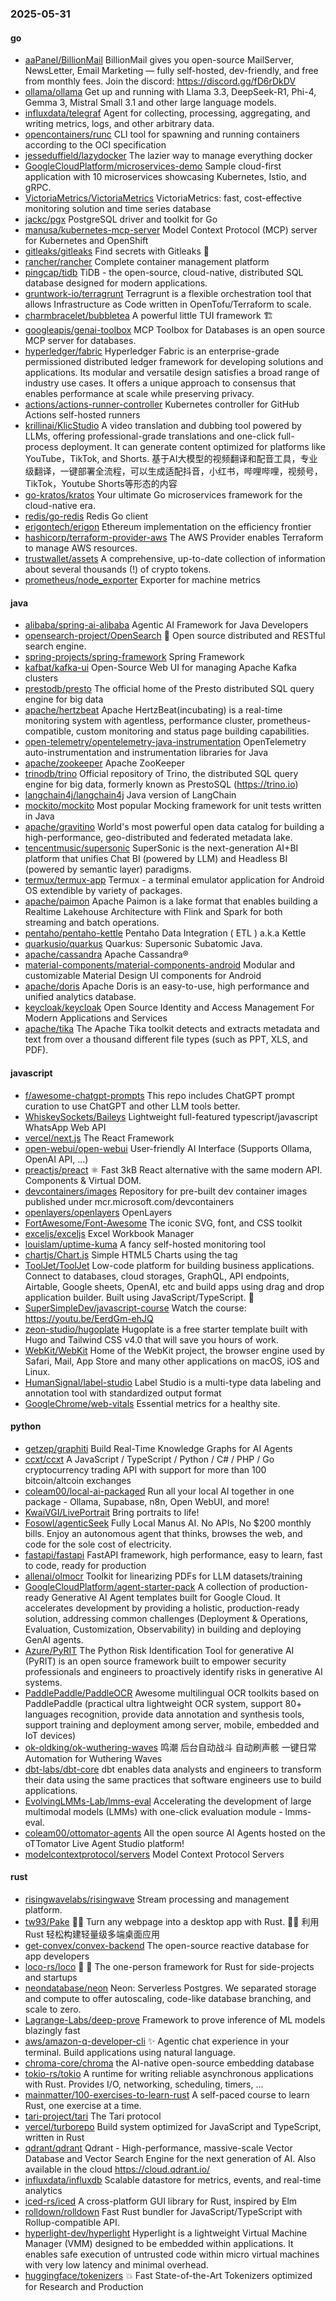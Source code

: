 ### 2025-05-31

#### go
* [aaPanel/BillionMail](https://github.com/aaPanel/BillionMail) BillionMail gives you open-source MailServer, NewsLetter, Email Marketing — fully self-hosted, dev-friendly, and free from monthly fees. Join the discord: https://discord.gg/fD6rDkDV
* [ollama/ollama](https://github.com/ollama/ollama) Get up and running with Llama 3.3, DeepSeek-R1, Phi-4, Gemma 3, Mistral Small 3.1 and other large language models.
* [influxdata/telegraf](https://github.com/influxdata/telegraf) Agent for collecting, processing, aggregating, and writing metrics, logs, and other arbitrary data.
* [opencontainers/runc](https://github.com/opencontainers/runc) CLI tool for spawning and running containers according to the OCI specification
* [jesseduffield/lazydocker](https://github.com/jesseduffield/lazydocker) The lazier way to manage everything docker
* [GoogleCloudPlatform/microservices-demo](https://github.com/GoogleCloudPlatform/microservices-demo) Sample cloud-first application with 10 microservices showcasing Kubernetes, Istio, and gRPC.
* [VictoriaMetrics/VictoriaMetrics](https://github.com/VictoriaMetrics/VictoriaMetrics) VictoriaMetrics: fast, cost-effective monitoring solution and time series database
* [jackc/pgx](https://github.com/jackc/pgx) PostgreSQL driver and toolkit for Go
* [manusa/kubernetes-mcp-server](https://github.com/manusa/kubernetes-mcp-server) Model Context Protocol (MCP) server for Kubernetes and OpenShift
* [gitleaks/gitleaks](https://github.com/gitleaks/gitleaks) Find secrets with Gitleaks 🔑
* [rancher/rancher](https://github.com/rancher/rancher) Complete container management platform
* [pingcap/tidb](https://github.com/pingcap/tidb) TiDB - the open-source, cloud-native, distributed SQL database designed for modern applications.
* [gruntwork-io/terragrunt](https://github.com/gruntwork-io/terragrunt) Terragrunt is a flexible orchestration tool that allows Infrastructure as Code written in OpenTofu/Terraform to scale.
* [charmbracelet/bubbletea](https://github.com/charmbracelet/bubbletea) A powerful little TUI framework 🏗
* [googleapis/genai-toolbox](https://github.com/googleapis/genai-toolbox) MCP Toolbox for Databases is an open source MCP server for databases.
* [hyperledger/fabric](https://github.com/hyperledger/fabric) Hyperledger Fabric is an enterprise-grade permissioned distributed ledger framework for developing solutions and applications. Its modular and versatile design satisfies a broad range of industry use cases. It offers a unique approach to consensus that enables performance at scale while preserving privacy.
* [actions/actions-runner-controller](https://github.com/actions/actions-runner-controller) Kubernetes controller for GitHub Actions self-hosted runners
* [krillinai/KlicStudio](https://github.com/krillinai/KlicStudio) A video translation and dubbing tool powered by LLMs, offering professional-grade translations and one-click full-process deployment. It can generate content optimized for platforms like YouTube，TikTok, and Shorts. 基于AI大模型的视频翻译和配音工具，专业级翻译，一键部署全流程，可以生成适配抖音，小红书，哔哩哔哩，视频号，TikTok，Youtube Shorts等形态的内容
* [go-kratos/kratos](https://github.com/go-kratos/kratos) Your ultimate Go microservices framework for the cloud-native era.
* [redis/go-redis](https://github.com/redis/go-redis) Redis Go client
* [erigontech/erigon](https://github.com/erigontech/erigon) Ethereum implementation on the efficiency frontier
* [hashicorp/terraform-provider-aws](https://github.com/hashicorp/terraform-provider-aws) The AWS Provider enables Terraform to manage AWS resources.
* [trustwallet/assets](https://github.com/trustwallet/assets) A comprehensive, up-to-date collection of information about several thousands (!) of crypto tokens.
* [prometheus/node_exporter](https://github.com/prometheus/node_exporter) Exporter for machine metrics

#### java
* [alibaba/spring-ai-alibaba](https://github.com/alibaba/spring-ai-alibaba) Agentic AI Framework for Java Developers
* [opensearch-project/OpenSearch](https://github.com/opensearch-project/OpenSearch) 🔎 Open source distributed and RESTful search engine.
* [spring-projects/spring-framework](https://github.com/spring-projects/spring-framework) Spring Framework
* [kafbat/kafka-ui](https://github.com/kafbat/kafka-ui) Open-Source Web UI for managing Apache Kafka clusters
* [prestodb/presto](https://github.com/prestodb/presto) The official home of the Presto distributed SQL query engine for big data
* [apache/hertzbeat](https://github.com/apache/hertzbeat) Apache HertzBeat(incubating) is a real-time monitoring system with agentless, performance cluster, prometheus-compatible, custom monitoring and status page building capabilities.
* [open-telemetry/opentelemetry-java-instrumentation](https://github.com/open-telemetry/opentelemetry-java-instrumentation) OpenTelemetry auto-instrumentation and instrumentation libraries for Java
* [apache/zookeeper](https://github.com/apache/zookeeper) Apache ZooKeeper
* [trinodb/trino](https://github.com/trinodb/trino) Official repository of Trino, the distributed SQL query engine for big data, formerly known as PrestoSQL (https://trino.io)
* [langchain4j/langchain4j](https://github.com/langchain4j/langchain4j) Java version of LangChain
* [mockito/mockito](https://github.com/mockito/mockito) Most popular Mocking framework for unit tests written in Java
* [apache/gravitino](https://github.com/apache/gravitino) World's most powerful open data catalog for building a high-performance, geo-distributed and federated metadata lake.
* [tencentmusic/supersonic](https://github.com/tencentmusic/supersonic) SuperSonic is the next-generation AI+BI platform that unifies Chat BI (powered by LLM) and Headless BI (powered by semantic layer) paradigms.
* [termux/termux-app](https://github.com/termux/termux-app) Termux - a terminal emulator application for Android OS extendible by variety of packages.
* [apache/paimon](https://github.com/apache/paimon) Apache Paimon is a lake format that enables building a Realtime Lakehouse Architecture with Flink and Spark for both streaming and batch operations.
* [pentaho/pentaho-kettle](https://github.com/pentaho/pentaho-kettle) Pentaho Data Integration ( ETL ) a.k.a Kettle
* [quarkusio/quarkus](https://github.com/quarkusio/quarkus) Quarkus: Supersonic Subatomic Java.
* [apache/cassandra](https://github.com/apache/cassandra) Apache Cassandra®
* [material-components/material-components-android](https://github.com/material-components/material-components-android) Modular and customizable Material Design UI components for Android
* [apache/doris](https://github.com/apache/doris) Apache Doris is an easy-to-use, high performance and unified analytics database.
* [keycloak/keycloak](https://github.com/keycloak/keycloak) Open Source Identity and Access Management For Modern Applications and Services
* [apache/tika](https://github.com/apache/tika) The Apache Tika toolkit detects and extracts metadata and text from over a thousand different file types (such as PPT, XLS, and PDF).

#### javascript
* [f/awesome-chatgpt-prompts](https://github.com/f/awesome-chatgpt-prompts) This repo includes ChatGPT prompt curation to use ChatGPT and other LLM tools better.
* [WhiskeySockets/Baileys](https://github.com/WhiskeySockets/Baileys) Lightweight full-featured typescript/javascript WhatsApp Web API
* [vercel/next.js](https://github.com/vercel/next.js) The React Framework
* [open-webui/open-webui](https://github.com/open-webui/open-webui) User-friendly AI Interface (Supports Ollama, OpenAI API, ...)
* [preactjs/preact](https://github.com/preactjs/preact) ⚛️ Fast 3kB React alternative with the same modern API. Components & Virtual DOM.
* [devcontainers/images](https://github.com/devcontainers/images) Repository for pre-built dev container images published under mcr.microsoft.com/devcontainers
* [openlayers/openlayers](https://github.com/openlayers/openlayers) OpenLayers
* [FortAwesome/Font-Awesome](https://github.com/FortAwesome/Font-Awesome) The iconic SVG, font, and CSS toolkit
* [exceljs/exceljs](https://github.com/exceljs/exceljs) Excel Workbook Manager
* [louislam/uptime-kuma](https://github.com/louislam/uptime-kuma) A fancy self-hosted monitoring tool
* [chartjs/Chart.js](https://github.com/chartjs/Chart.js) Simple HTML5 Charts using the <canvas> tag
* [ToolJet/ToolJet](https://github.com/ToolJet/ToolJet) Low-code platform for building business applications. Connect to databases, cloud storages, GraphQL, API endpoints, Airtable, Google sheets, OpenAI, etc and build apps using drag and drop application builder. Built using JavaScript/TypeScript. 🚀
* [SuperSimpleDev/javascript-course](https://github.com/SuperSimpleDev/javascript-course) Watch the course: https://youtu.be/EerdGm-ehJQ
* [zeon-studio/hugoplate](https://github.com/zeon-studio/hugoplate) Hugoplate is a free starter template built with Hugo and Tailwind CSS v4.0 that will save you hours of work.
* [WebKit/WebKit](https://github.com/WebKit/WebKit) Home of the WebKit project, the browser engine used by Safari, Mail, App Store and many other applications on macOS, iOS and Linux.
* [HumanSignal/label-studio](https://github.com/HumanSignal/label-studio) Label Studio is a multi-type data labeling and annotation tool with standardized output format
* [GoogleChrome/web-vitals](https://github.com/GoogleChrome/web-vitals) Essential metrics for a healthy site.

#### python
* [getzep/graphiti](https://github.com/getzep/graphiti) Build Real-Time Knowledge Graphs for AI Agents
* [ccxt/ccxt](https://github.com/ccxt/ccxt) A JavaScript / TypeScript / Python / C# / PHP / Go cryptocurrency trading API with support for more than 100 bitcoin/altcoin exchanges
* [coleam00/local-ai-packaged](https://github.com/coleam00/local-ai-packaged) Run all your local AI together in one package - Ollama, Supabase, n8n, Open WebUI, and more!
* [KwaiVGI/LivePortrait](https://github.com/KwaiVGI/LivePortrait) Bring portraits to life!
* [Fosowl/agenticSeek](https://github.com/Fosowl/agenticSeek) Fully Local Manus AI. No APIs, No $200 monthly bills. Enjoy an autonomous agent that thinks, browses the web, and code for the sole cost of electricity.
* [fastapi/fastapi](https://github.com/fastapi/fastapi) FastAPI framework, high performance, easy to learn, fast to code, ready for production
* [allenai/olmocr](https://github.com/allenai/olmocr) Toolkit for linearizing PDFs for LLM datasets/training
* [GoogleCloudPlatform/agent-starter-pack](https://github.com/GoogleCloudPlatform/agent-starter-pack) A collection of production-ready Generative AI Agent templates built for Google Cloud. It accelerates development by providing a holistic, production-ready solution, addressing common challenges (Deployment & Operations, Evaluation, Customization, Observability) in building and deploying GenAI agents.
* [Azure/PyRIT](https://github.com/Azure/PyRIT) The Python Risk Identification Tool for generative AI (PyRIT) is an open source framework built to empower security professionals and engineers to proactively identify risks in generative AI systems.
* [PaddlePaddle/PaddleOCR](https://github.com/PaddlePaddle/PaddleOCR) Awesome multilingual OCR toolkits based on PaddlePaddle (practical ultra lightweight OCR system, support 80+ languages recognition, provide data annotation and synthesis tools, support training and deployment among server, mobile, embedded and IoT devices)
* [ok-oldking/ok-wuthering-waves](https://github.com/ok-oldking/ok-wuthering-waves) 鸣潮 后台自动战斗 自动刷声骸 一键日常 Automation for Wuthering Waves
* [dbt-labs/dbt-core](https://github.com/dbt-labs/dbt-core) dbt enables data analysts and engineers to transform their data using the same practices that software engineers use to build applications.
* [EvolvingLMMs-Lab/lmms-eval](https://github.com/EvolvingLMMs-Lab/lmms-eval) Accelerating the development of large multimodal models (LMMs) with one-click evaluation module - lmms-eval.
* [coleam00/ottomator-agents](https://github.com/coleam00/ottomator-agents) All the open source AI Agents hosted on the oTTomator Live Agent Studio platform!
* [modelcontextprotocol/servers](https://github.com/modelcontextprotocol/servers) Model Context Protocol Servers

#### rust
* [risingwavelabs/risingwave](https://github.com/risingwavelabs/risingwave) Stream processing and management platform.
* [tw93/Pake](https://github.com/tw93/Pake) 🤱🏻 Turn any webpage into a desktop app with Rust. 🤱🏻 利用 Rust 轻松构建轻量级多端桌面应用
* [get-convex/convex-backend](https://github.com/get-convex/convex-backend) The open-source reactive database for app developers
* [loco-rs/loco](https://github.com/loco-rs/loco) 🚂 🦀 The one-person framework for Rust for side-projects and startups
* [neondatabase/neon](https://github.com/neondatabase/neon) Neon: Serverless Postgres. We separated storage and compute to offer autoscaling, code-like database branching, and scale to zero.
* [Lagrange-Labs/deep-prove](https://github.com/Lagrange-Labs/deep-prove) Framework to prove inference of ML models blazingly fast
* [aws/amazon-q-developer-cli](https://github.com/aws/amazon-q-developer-cli) ✨ Agentic chat experience in your terminal. Build applications using natural language.
* [chroma-core/chroma](https://github.com/chroma-core/chroma) the AI-native open-source embedding database
* [tokio-rs/tokio](https://github.com/tokio-rs/tokio) A runtime for writing reliable asynchronous applications with Rust. Provides I/O, networking, scheduling, timers, ...
* [mainmatter/100-exercises-to-learn-rust](https://github.com/mainmatter/100-exercises-to-learn-rust) A self-paced course to learn Rust, one exercise at a time.
* [tari-project/tari](https://github.com/tari-project/tari) The Tari protocol
* [vercel/turborepo](https://github.com/vercel/turborepo) Build system optimized for JavaScript and TypeScript, written in Rust
* [qdrant/qdrant](https://github.com/qdrant/qdrant) Qdrant - High-performance, massive-scale Vector Database and Vector Search Engine for the next generation of AI. Also available in the cloud https://cloud.qdrant.io/
* [influxdata/influxdb](https://github.com/influxdata/influxdb) Scalable datastore for metrics, events, and real-time analytics
* [iced-rs/iced](https://github.com/iced-rs/iced) A cross-platform GUI library for Rust, inspired by Elm
* [rolldown/rolldown](https://github.com/rolldown/rolldown) Fast Rust bundler for JavaScript/TypeScript with Rollup-compatible API.
* [hyperlight-dev/hyperlight](https://github.com/hyperlight-dev/hyperlight) Hyperlight is a lightweight Virtual Machine Manager (VMM) designed to be embedded within applications. It enables safe execution of untrusted code within micro virtual machines with very low latency and minimal overhead.
* [huggingface/tokenizers](https://github.com/huggingface/tokenizers) 💥 Fast State-of-the-Art Tokenizers optimized for Research and Production
